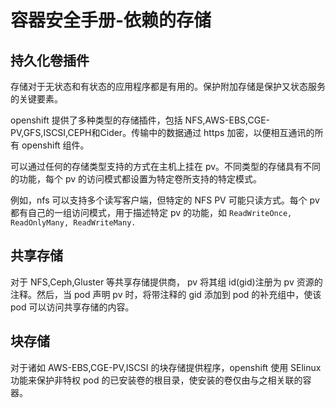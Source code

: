 # 容器安全手册-依赖的存储
## 持久化卷插件
存储对于无状态和有状态的应用程序都是有用的。保护附加存储是保护又状态服务的关键要素。

openshift 提供了多种类型的存储插件，包括 NFS,AWS-EBS,CGE-PV,GFS,ISCSI,CEPH和Cider。传输中的数据通过 https 加密，以便相互通讯的所有 openshift 组件。

可以通过任何的存储类型支持的方式在主机上挂在 pv。不同类型的存储具有不同的功能，每个 pv 的访问模式都设置为特定卷所支持的特定模式。

例如，nfs 可以支持多个读写客户端，但特定的 NFS PV 可能只读方式。每个 pv 都有自己的一组访问模式，用于描述特定 pv 的功能，如 `ReadWriteOnce, ReadOnlyMany, ReadWriteMany.`
## 共享存储
对于  NFS,Ceph,Gluster 等共享存储提供商， pv 将其组 id(gid)注册为 pv 资源的注释。然后，当 pod 声明 pv 时，将带注释的 gid 添加到 pod 的补充组中，使该 pod 可以访问共享存储的内容。
## 块存储
对于诸如 AWS-EBS,CGE-PV,ISCSI 的块存储提供程序，openshift 使用 SElinux 功能来保护非特权 pod 的已安装卷的根目录，使安装的卷仅由与之相关联的容器。